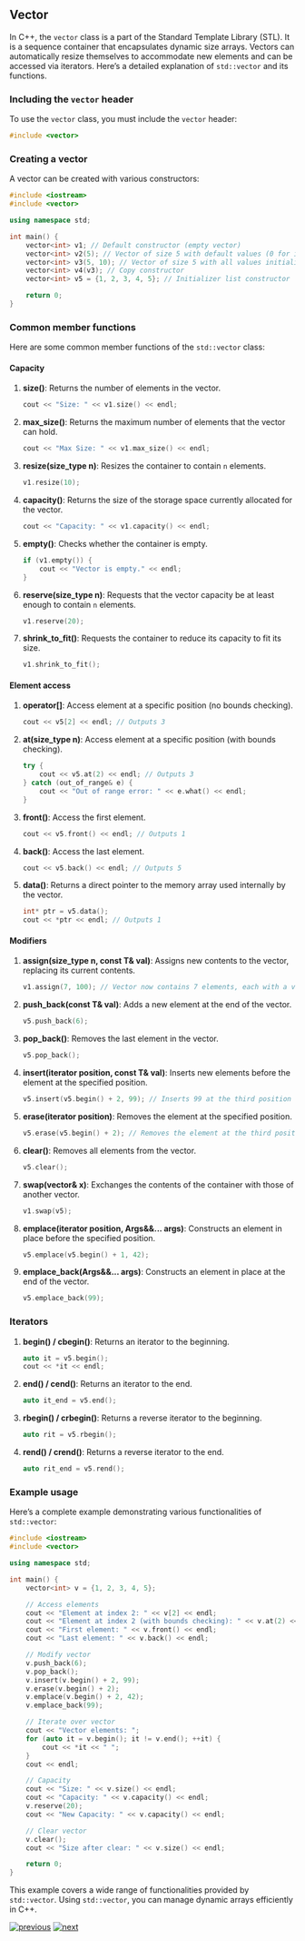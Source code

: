 ## Vector

In C++, the `vector` class is a part of the Standard Template Library (STL). It is a sequence container that encapsulates dynamic size arrays. Vectors can automatically resize themselves to accommodate new elements and can be accessed via iterators. Here’s a detailed explanation of `std::vector` and its functions.

### Including the `vector` header

To use the `vector` class, you must include the `vector` header:

```cpp
#include <vector>
```

### Creating a vector

A vector can be created with various constructors:
```cpp
#include <iostream>
#include <vector>

using namespace std;

int main() {
    vector<int> v1; // Default constructor (empty vector)
    vector<int> v2(5); // Vector of size 5 with default values (0 for int)
    vector<int> v3(5, 10); // Vector of size 5 with all values initialized to 10
    vector<int> v4(v3); // Copy constructor
    vector<int> v5 = {1, 2, 3, 4, 5}; // Initializer list constructor

    return 0;
}
```

### Common member functions

Here are some common member functions of the `std::vector` class:

#### Capacity

1. **size()**: Returns the number of elements in the vector.
   ```cpp
   cout << "Size: " << v1.size() << endl;
   ```

2. **max_size()**: Returns the maximum number of elements that the vector can hold.
   ```cpp
   cout << "Max Size: " << v1.max_size() << endl;
   ```

3. **resize(size_type n)**: Resizes the container to contain `n` elements.
   ```cpp
   v1.resize(10);
   ```

4. **capacity()**: Returns the size of the storage space currently allocated for the vector.
   ```cpp
   cout << "Capacity: " << v1.capacity() << endl;
   ```

5. **empty()**: Checks whether the container is empty.
   ```cpp
   if (v1.empty()) {
       cout << "Vector is empty." << endl;
   }
   ```

6. **reserve(size_type n)**: Requests that the vector capacity be at least enough to contain `n` elements.
   ```cpp
   v1.reserve(20);
   ```

7. **shrink_to_fit()**: Requests the container to reduce its capacity to fit its size.
   ```cpp
   v1.shrink_to_fit();
   ```

#### Element access

1. **operator[]**: Access element at a specific position (no bounds checking).
   ```cpp
   cout << v5[2] << endl; // Outputs 3
   ```

2. **at(size_type n)**: Access element at a specific position (with bounds checking).
   ```cpp
   try {
       cout << v5.at(2) << endl; // Outputs 3
   } catch (out_of_range& e) {
       cout << "Out of range error: " << e.what() << endl;
   }
   ```

3. **front()**: Access the first element.
   ```cpp
   cout << v5.front() << endl; // Outputs 1
   ```

4. **back()**: Access the last element.
   ```cpp
   cout << v5.back() << endl; // Outputs 5
   ```

5. **data()**: Returns a direct pointer to the memory array used internally by the vector.
   ```cpp
   int* ptr = v5.data();
   cout << *ptr << endl; // Outputs 1
   ```

#### Modifiers

1. **assign(size_type n, const T& val)**: Assigns new contents to the vector, replacing its current contents.
   ```cpp
   v1.assign(7, 100); // Vector now contains 7 elements, each with a value of 100
   ```

2. **push_back(const T& val)**: Adds a new element at the end of the vector.
   ```cpp
   v5.push_back(6);
   ```

3. **pop_back()**: Removes the last element in the vector.
   ```cpp
   v5.pop_back();
   ```

4. **insert(iterator position, const T& val)**: Inserts new elements before the element at the specified position.
   ```cpp
   v5.insert(v5.begin() + 2, 99); // Inserts 99 at the third position
   ```

5. **erase(iterator position)**: Removes the element at the specified position.
   ```cpp
   v5.erase(v5.begin() + 2); // Removes the element at the third position
   ```

6. **clear()**: Removes all elements from the vector.
   ```cpp
   v5.clear();
   ```

7. **swap(vector& x)**: Exchanges the contents of the container with those of another vector.
   ```cpp
   v1.swap(v5);
   ```

8. **emplace(iterator position, Args&&... args)**: Constructs an element in place before the specified position.
   ```cpp
   v5.emplace(v5.begin() + 1, 42);
   ```

9. **emplace_back(Args&&... args)**: Constructs an element in place at the end of the vector.
   ```cpp
   v5.emplace_back(99);
   ```

### Iterators

1. **begin() / cbegin()**: Returns an iterator to the beginning.
   ```cpp
   auto it = v5.begin();
   cout << *it << endl;
   ```

2. **end() / cend()**: Returns an iterator to the end.
   ```cpp
   auto it_end = v5.end();
   ```

3. **rbegin() / crbegin()**: Returns a reverse iterator to the beginning.
   ```cpp
   auto rit = v5.rbegin();
   ```

4. **rend() / crend()**: Returns a reverse iterator to the end.
   ```cpp
   auto rit_end = v5.rend();
   ```

### Example usage

Here’s a complete example demonstrating various functionalities of `std::vector`:

```cpp
#include <iostream>
#include <vector>

using namespace std;

int main() {
    vector<int> v = {1, 2, 3, 4, 5};

    // Access elements
    cout << "Element at index 2: " << v[2] << endl;
    cout << "Element at index 2 (with bounds checking): " << v.at(2) << endl;
    cout << "First element: " << v.front() << endl;
    cout << "Last element: " << v.back() << endl;

    // Modify vector
    v.push_back(6);
    v.pop_back();
    v.insert(v.begin() + 2, 99);
    v.erase(v.begin() + 2);
    v.emplace(v.begin() + 2, 42);
    v.emplace_back(99);

    // Iterate over vector
    cout << "Vector elements: ";
    for (auto it = v.begin(); it != v.end(); ++it) {
        cout << *it << " ";
    }
    cout << endl;

    // Capacity
    cout << "Size: " << v.size() << endl;
    cout << "Capacity: " << v.capacity() << endl;
    v.reserve(20);
    cout << "New Capacity: " << v.capacity() << endl;

    // Clear vector
    v.clear();
    cout << "Size after clear: " << v.size() << endl;

    return 0;
}
```

This example covers a wide range of functionalities provided by `std::vector`. Using `std::vector`, you can manage dynamic arrays efficiently in C++.

[![previous](https://img.shields.io/badge/%3C%3C%20Previous-%238A2BE2.svg?logo=&logoColor=white)](../README.md "previous page") [![next](https://img.shields.io/badge/Next%20%3E%3E-%238A2BE2.svg?logo=&logoColor=white)](./2.README.md "next page")
